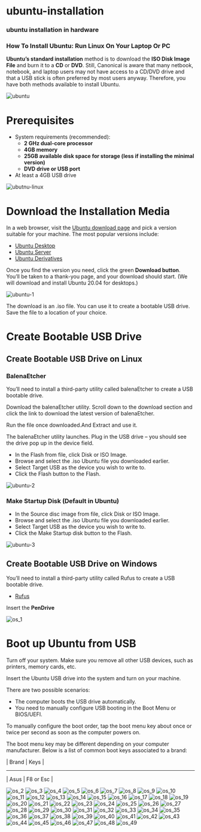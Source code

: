 # ubuntu-installation
### ubuntu installation in hardware
### How To Install Ubuntu: Run Linux On Your Laptop Or PC

**Ubuntu’s standard installation** method is to download the **ISO Disk Image File** and burn it to a **CD** or **DVD**. Still, Canonical is aware that many netbook, notebook, and laptop users may not have access to a CD/DVD drive and that a USB stick is often preferred by most users anyway. Therefore, you have both methods available to install Ubuntu.

![ubuntu](https://github.com/selvaraj-kuppusamy/ubuntu-installation/blob/main/assets/ubuntu.jpg)

# Prerequisites
- System requirements (recommended):
  - **2 GHz dual-core processor**
  - **4GB memory**
  - **25GB available disk space for storage (less if installing the minimal version)**
  - **DVD drive or USB port**
- At least a 4GB USB drive

![ubutnu-linux](https://github.com/selvaraj-kuppusamy/ubuntu-installation/blob/main/assets/ubuntu-linux.jpg)

# Download the Installation Media

In a web browser, visit the [Ubuntu download page](https://ubuntu.com/download) and pick a version suitable for your machine. The most popular versions include:
- [Ubuntu Desktop](https://ubuntu.com/download/desktop)
- [Ubuntu Server](https://ubuntu.com/download/server)
- [Ubuntu Derivatives](https://ubuntu.com/download/flavours)

Once you find the version you need, click the green **Download button**. You’ll be taken to a thank-you page, and your download should start. (We will download and install Ubuntu 20.04 for desktops.)

![ubuntu-1](https://github.com/selvaraj-kuppusamy/ubuntu-installation/blob/main/assets/ubuntu-1.png)

The download is an .iso file. You can use it to create a bootable USB drive.
Save the file to a location of your choice.

# Create Bootable USB Drive
## Create Bootable USB Drive on Linux
### BalenaEtcher

You’ll need to install a third-party utility called balenaEtcher to create a USB bootable drive.

Download the balenaEtcher utility. Scroll down to the download section and click the link to download the latest version of balenaEtcher.

Run the file once downloaded.And Extract and use it.

 The balenaEtcher utility launches. Plug in the USB drive – you should see the drive pop up in the device field.

- In the Flash from file, click Disk or ISO Image.
- Browse and select the .iso Ubuntu file you downloaded earlier.
- Select  Target USB as the device you wish to write to.
- Click the Flash button to the Flash.

![ubuntu-2](https://github.com/selvaraj-kuppusamy/ubuntu-installation/blob/main/assets/ubuntu-2.png)

### Make Startup Disk (Default in Ubuntu)

- In the Source disc image from file, click Disk or ISO Image.
- Browse and select the .iso Ubuntu file you downloaded earlier.
- Select  Target USB as the device you wish to write to.
- Click the Make Startup disk button to the Flash.
 
![ubuntu-3](https://github.com/selvaraj-kuppusamy/ubuntu-installation/blob/main/assets/ubuntu-3.png)

## Create Bootable USB Drive on Windows

You’ll need to install a third-party utility called Rufus to create a USB bootable drive.

- [Rufus](https://rufus.ie/en/)

Insert the **PenDrive**

![os_1](https://github.com/selvaraj-kuppusamy/ubuntu-installation/blob/main/assets/os_1.jpg)

# Boot up Ubuntu from USB

Turn off your system. Make sure you remove all other USB devices, such as printers, memory cards, etc.

Insert the Ubuntu USB drive into the system and turn on your machine.

There are two possible scenarios:

- The computer boots the USB drive automatically.
- You need to manually configure USB booting in the Boot Menu or BIOS/UEFI.

To manually configure the boot order, tap the boot menu key about once or twice per second as soon as the computer powers on.

The boot menu key may be different depending on your computer manufacturer. Below is a list of common boot keys associated to a brand:

| Brand | Keys |
 ------  -----
| Asus | F8 or Esc |

![os_2](https://github.com/selvaraj-kuppusamy/ubuntu-installation/blob/main/assets/os_2.jpg)
![os_3](https://github.com/selvaraj-kuppusamy/ubuntu-installation/blob/main/assets/os_3.jpg)
![os_4](https://github.com/selvaraj-kuppusamy/ubuntu-installation/blob/main/assets/os_4.jpg)
![os_5](https://github.com/selvaraj-kuppusamy/ubuntu-installation/blob/main/assets/os_5.jpg)
![os_6](https://github.com/selvaraj-kuppusamy/ubuntu-installation/blob/main/assets/os_6.jpg)
![os_7](https://github.com/selvaraj-kuppusamy/ubuntu-installation/blob/main/assets/os_7.jpg)
![os_8](https://github.com/selvaraj-kuppusamy/ubuntu-installation/blob/main/assets/os_8.jpg)
![os_9](https://github.com/selvaraj-kuppusamy/ubuntu-installation/blob/main/assets/os_9.jpg)
![os_10](https://github.com/selvaraj-kuppusamy/ubuntu-installation/blob/main/assets/os_10.jpg)
![os_11](https://github.com/selvaraj-kuppusamy/ubuntu-installation/blob/main/assets/os_11.jpg)
![os_12](https://github.com/selvaraj-kuppusamy/ubuntu-installation/blob/main/assets/os_12.jpg)
![os_13](https://github.com/selvaraj-kuppusamy/ubuntu-installation/blob/main/assets/os_13.jpg)
![os_14](https://github.com/selvaraj-kuppusamy/ubuntu-installation/blob/main/assets/os_14.jpg)
![os_15](https://github.com/selvaraj-kuppusamy/ubuntu-installation/blob/main/assets/os_15.jpg)
![os_16](https://github.com/selvaraj-kuppusamy/ubuntu-installation/blob/main/assets/os_16.jpg)
![os_17](https://github.com/selvaraj-kuppusamy/ubuntu-installation/blob/main/assets/os_17.jpg)
![os_18](https://github.com/selvaraj-kuppusamy/ubuntu-installation/blob/main/assets/os_18.jpg)
![os_19](https://github.com/selvaraj-kuppusamy/ubuntu-installation/blob/main/assets/os_19.jpg)
![os_20](https://github.com/selvaraj-kuppusamy/ubuntu-installation/blob/main/assets/os_20.jpg)
![os_21](https://github.com/selvaraj-kuppusamy/ubuntu-installation/blob/main/assets/os_21.jpg)
![os_22](https://github.com/selvaraj-kuppusamy/ubuntu-installation/blob/main/assets/os_22.jpg)
![os_23](https://github.com/selvaraj-kuppusamy/ubuntu-installation/blob/main/assets/os_23.jpg)
![os_24](https://github.com/selvaraj-kuppusamy/ubuntu-installation/blob/main/assets/os_24.jpg)
![os_25](https://github.com/selvaraj-kuppusamy/ubuntu-installation/blob/main/assets/os_25.jpg)
![os_26](https://github.com/selvaraj-kuppusamy/ubuntu-installation/blob/main/assets/os_26.jpg)
![os_27](https://github.com/selvaraj-kuppusamy/ubuntu-installation/blob/main/assets/os_27.jpg)
![os_28](https://github.com/selvaraj-kuppusamy/ubuntu-installation/blob/main/assets/os_28.jpg)
![os_29](https://github.com/selvaraj-kuppusamy/ubuntu-installation/blob/main/assets/os_29.jpg)
![os_30](https://github.com/selvaraj-kuppusamy/ubuntu-installation/blob/main/assets/os_30.jpg)
![os_31](https://github.com/selvaraj-kuppusamy/ubuntu-installation/blob/main/assets/os_31.jpg)
![os_32](https://github.com/selvaraj-kuppusamy/ubuntu-installation/blob/main/assets/os_32.jpg)
![os_33](https://github.com/selvaraj-kuppusamy/ubuntu-installation/blob/main/assets/os_33.jpg)
![os_34](https://github.com/selvaraj-kuppusamy/ubuntu-installation/blob/main/assets/os_34.jpg)
![os_35](https://github.com/selvaraj-kuppusamy/ubuntu-installation/blob/main/assets/os_35.jpg)
![os_36](https://github.com/selvaraj-kuppusamy/ubuntu-installation/blob/main/assets/os_36.jpg)
![os_37](https://github.com/selvaraj-kuppusamy/ubuntu-installation/blob/main/assets/os_37.jpg)
![os_38](https://github.com/selvaraj-kuppusamy/ubuntu-installation/blob/main/assets/os_38.jpg)
![os_39](https://github.com/selvaraj-kuppusamy/ubuntu-installation/blob/main/assets/os_39.jpg)
![os_40](https://github.com/selvaraj-kuppusamy/ubuntu-installation/blob/main/assets/os_40.jpg)
![os_41](https://github.com/selvaraj-kuppusamy/ubuntu-installation/blob/main/assets/os_41.jpg)
![os_42](https://github.com/selvaraj-kuppusamy/ubuntu-installation/blob/main/assets/os_42.jpg)
![os_43](https://github.com/selvaraj-kuppusamy/ubuntu-installation/blob/main/assets/os_43.jpg)
![os_44](https://github.com/selvaraj-kuppusamy/ubuntu-installation/blob/main/assets/os_44.jpg)
![os_45](https://github.com/selvaraj-kuppusamy/ubuntu-installation/blob/main/assets/os_45.jpg)
![os_46](https://github.com/selvaraj-kuppusamy/ubuntu-installation/blob/main/assets/os_46.jpg)
![os_47](https://github.com/selvaraj-kuppusamy/ubuntu-installation/blob/main/assets/os_47.jpg)
![os_48](https://github.com/selvaraj-kuppusamy/ubuntu-installation/blob/main/assets/os_48.png)
![os_49](https://github.com/selvaraj-kuppusamy/ubuntu-installation/blob/main/assets/os_49.png)

